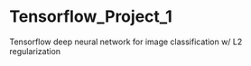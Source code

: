 # Tensorflow_Project_1
Tensorflow deep neural network for image classification w/ L2 regularization 
